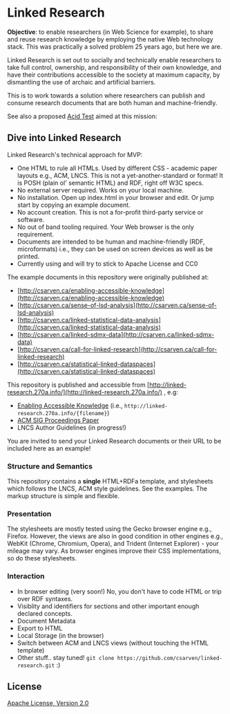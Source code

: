 # Linked Research

**Objective**: to enable researchers (in Web Science for example), to share and
reuse research knowledge by employing the native Web technology stack. This was
practically a solved problem 25 years ago, but here we are.

Linked Research is set out to socially and technically enable researchers to
take full control, ownership, and responsibility of their own knowledge, and
have their contributions accessible to the society at maximum capacity, by
dismantling the use of archaic and artificial barriers.

This is to work towards a solution where researchers can publish and consume
research documents that are both human and machine-friendly.

See also a proposed [Acid Test](http://csarven.ca/enabling-accessible-knowledge#acid-test)
aimed at this mission:

## Dive into Linked Research

Linked Research's technical approach for MVP:

* One HTML to rule all HTMLs. Used by different CSS - academic paper layouts 
e.g., ACM, LNCS. This is not a yet-another-standard or format! It is POSH (plain
ol' semantic HTML) and RDF, right off W3C specs.
* No external server required. Works on your local machine.
* No installation. Open up index.html in your browser and edit. Or jump start by
copying an example document.
* No account creation. This is not a for-profit third-party service or software.
* No out of band tooling required. Your Web browser is the only requirement.
* Documents are intended to be human and machine-friendly (RDF, microformats)
i.e., they can be used on screen devices as well as be printed.
* Currently using and will try to stick to Apache License and CC0

The example documents in this repository were originally published at:

* [http://csarven.ca/enabling-accessible-knowledge](http://csarven.ca/enabling-accessible-knowledge)
* [http://csarven.ca/sense-of-lsd-analysis](http://csarven.ca/sense-of-lsd-analysis)
* [http://csarven.ca/linked-statistical-data-analysis](http://csarven.ca/linked-statistical-data-analysis)
* [http://csarven.ca/linked-sdmx-data](http://csarven.ca/linked-sdmx-data)
* [http://csarven.ca/call-for-linked-research](http://csarven.ca/call-for-linked-research)
* [http://csarven.ca/statistical-linked-dataspaces](http://csarven.ca/statistical-linked-dataspaces)

This repository is published and accessible from [http://linked-research.270a.info/](http://linked-research.270a.info/)
, e.g:

* [Enabling Accessible Knowledge](http://linked-research.270a.info/enabling-accessible-knowledge.html)
(i.e., `http://linked-research.270a.info/{filename}`)
* [ACM SIG Proceedings Paper](http://linked-research.270a.info/acm-sigproc-sp.html)
* LNCS Author Guidelines (in progress!)

You are invited to send your Linked Research documents or their URL to be
included here as an example!


### Structure and Semantics

This repository contains a **single** HTML+RDFa template, and stylesheets which 
follows the LNCS, ACM style guidelines. See the examples. The markup structure 
is simple and flexible.

### Presentation

The stylesheets are mostly tested using the Gecko browser engine e.g., Firefox. 
However, the views are also in good condition in other engines e.g., WebKit 
(Chrome, Chromium, Opera), and Trident (Internet Explorer) - your mileage may 
vary. As browser engines improve their CSS implementations, so do these 
stylesheets.

### Interaction

* In browser editing (very soon!) No, you don't have to code HTML or trip over 
RDF syntaxes.
* Visiblity and identifiers for sections and other important enough declared
concepts.
* Document Metadata
* Export to HTML
* Local Storage (in the browser)
* Switch between ACM and LNCS views (without touching the HTML template)
* Other stuff.. stay tuned! `git clone https://github.com/csarven/linked-research.git`
:)

## License
[Apache License, Version 2.0](http://www.apache.org/licenses/LICENSE-2.0)
